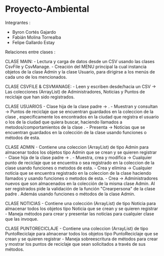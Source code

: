 # Proyecto-Ambiental

Integrantes : 
  - Byron Cortés Gajardo
  - Fabián Molina Torrealba
  - Felipe Gallardo Estay
  
Relaciones entre clases :
 
CLASE MAIN:
	- Lectura y carga de datos desde un CSV usando las clases CsvFile y CsvManage.
	- Creación del MENU principal la cual instancia objetos de la clase Admin y la clase Usuario, para dirigirse a los menús de cada uno de los mencionados. 

CLASE CSVFILE & CSVMANAGE:
	- Leen y escriben desde/hacia un CSV -> Las colecciones (ArrayList) de Administradores, Noticias y Puntos de reciclaje que han sido registrados.

CLASE USUARIOS
	- Clase hija de la clase padre -> <PersonaVirtual>.
	- Muestran y consultan -> Puntos de reciclaje que se encuentran guardados en la coleccion de la clase <PuntoReciclaje>, especificamente los 
    encontrados en la ciudad que registra el usuario o los de la ciudad que quiera buscar, haciendo llamados a metodos/comportamientos de la 
    clase <PuntoReciclaje>.
	- Presenta -> Noticias que se encuentran guardados en la colección de la clase <Noticias> usando funciones o métodos de esta.

CLASE ADMIN
	- Contiene una coleccion (ArrayList) de tipo Admin para almacenar todos los objetos tipo Admin que se crean y se quieren registrar
	- Clase hija de la clase padre -> <PersonaVirtual>.
	- Muestra, crea y modifica -> Cualquier punto de reciclaje que se encuentra o sea registrado en la coleccion de la clase <PuntoReciclaje> usando 
    funciones o metodos de esta.
	- Crea y elimina -> Cualquier noticia que se encuentra registrado en la coleccion de la clase <Noticias> haciendo llamados y usando funciones o 
    metodos de esta.
	- Crea -> Administradores nuevos que son almacenados en la colección de la misma clase Admin. Al ser registrados pide la validación de la función
    "Crearpersona" de la clase padre <PersonaVirtual>. Además usando funciones o métodos de la clase Admin.

CLASE NOTICIAS
	- Contiene una colección (ArrayList) de tipo Noticia para almacenar todos los objetos tipo Noticia que se crean y se quieren registrar
	- Maneja métodos para crear y presentar las noticias para cualquier clase que las invoque.

CLASE PUNTORECICLAJE
	- Contiene una coleccion (ArrayList) de tipo PuntoReciclaje para almacenar todos los objetos tipo PuntoReciclaje que se crean y se quieren registrar
	- Maneja sobreescritura de métodos para crear y mostrar los puntos de reciclaje que sean solicitados a través de sus métodos.
 
